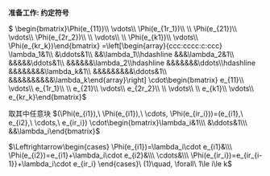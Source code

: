 **准备工作: 约定符号**

$
\begin{bmatrix}\Phi(e_{11})\\\ \vdots\\\ \Phi(e_{1r_1})\\\ \\\ \Phi(e_{21})\\\ \vdots\\\ \Phi(e_{2r_2})\\\ \\\ \vdots\\\ \\\ \Phi(e_{k1})\\\ \vdots\\\ \Phi(e_{kr_k})\end{bmatrix}
=\left[\begin{array}{ccc:cccc:c:ccc}
\lambda_1&1\\\ &\ddots&1\\\ &&\lambda_1\\\hdashline &&&\lambda_2&1\\\ &&&&&\ddots&1\\\ &&&&&&\lambda_2\\\hdashline  &&&&&&&\ddots\\\hdashline  &&&&&&&&\lambda_k&1\\\ &&&&&&&&&\ddots&1\\\ &&&&&&&&&&\lambda_k\end{array}\right]
\cdot\begin{bmatrix}
e_{11}\\\ \vdots\\\ e_{1r_1}\\\ \\\ e_{21}\\\ \vdots\\\ e_{2r_2}\\\ \\\ \vdots\\\ \\\ e_{k1}\\\ \vdots\\\ e_{kr_k}\end{bmatrix}$

取其中任意块
$(\Phi(e_{i1}),\ \Phi(e_{i1}),\ \cdots, \Phi(e_{ir_i}))=(e_{i1},\ e_{i2},\ \cdots,\ e_{ir_i})
\cdot\begin{bmatrix}\lambda_i&1\\\ &\ddots&1\\\ &&\lambda_i\end{bmatrix}$

$\Leftrightarrow\begin{cases}
\Phi(e_{i1})=\lambda_i\cdot e_{i1}&\\\ \Phi(e_{i2})=e_{i1}+\lambda_i\cdot e_{i2}&\\\ \cdots&\\\ \Phi(e_{ir_i})=e_{ir_{i-1}}+\lambda_i\cdot e_{ir_i}  \end{cases}\ (1)\quad, \forall\ 1\le i\le k$
